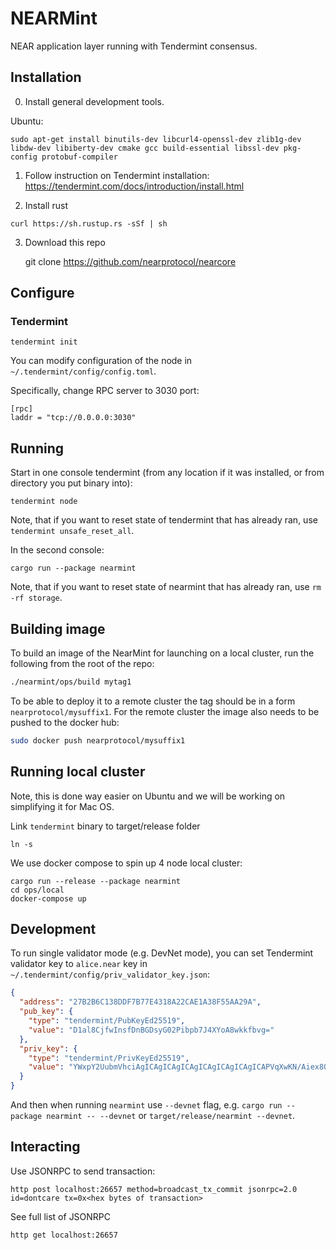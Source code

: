 # NEARMint

NEAR application layer running with Tendermint consensus.

## Installation

0. Install general development tools.

Ubuntu:

    sudo apt-get install binutils-dev libcurl4-openssl-dev zlib1g-dev libdw-dev libiberty-dev cmake gcc build-essential libssl-dev pkg-config protobuf-compiler

1. Follow instruction on Tendermint installation: https://tendermint.com/docs/introduction/install.html

2. Install rust

```
curl https://sh.rustup.rs -sSf | sh
```

3. Download this repo

    git clone https://github.com/nearprotocol/nearcore

## Configure

### Tendermint

    tendermint init

You can modify configuration of the node in `~/.tendermint/config/config.toml`.

Specifically, change RPC server to 3030 port:
```$toml
[rpc]
laddr = "tcp://0.0.0.0:3030"
```

## Running

Start in one console tendermint (from any location if it was installed, or from directory you put binary into):

    tendermint node
    
Note, that if you want to reset state of tendermint that has already ran, use `tendermint unsafe_reset_all`.

In the second console:

    cargo run --package nearmint
    
Note, that if you want to reset state of nearmint that has already ran, use `rm -rf storage`.

## Building image

To build an image of the NearMint for launching on a local cluster, run the following from the root of the repo:

```bash
./nearmint/ops/build mytag1
```

To be able to deploy it to a remote cluster the tag should be in a form `nearprotocol/mysuffix1`.
For the remote cluster the image also needs to be pushed to the docker hub:

```bash
sudo docker push nearprotocol/mysuffix1
```
    
## Running local cluster

Note, this is done way easier on Ubuntu and we will be working on simplifying it for Mac OS.

Link `tendermint` binary to target/release folder

    ln -s 

We use docker compose to spin up 4 node local cluster:

    cargo run --release --package nearmint
    cd ops/local
    docker-compose up


## Development

To run single validator mode (e.g. DevNet mode), you can set Tendermint validator key to `alice.near` key in `~/.tendermint/config/priv_validator_key.json`:

```json
{
  "address": "27B2B6C138DDF7B77E4318A22CAE1A38F55AA29A",
  "pub_key": {
    "type": "tendermint/PubKeyEd25519",
    "value": "D1al8CjfwInsfDnBGDsyG02Pibpb7J4XYoA8wkkfbvg="
  },
  "priv_key": {
    "type": "tendermint/PrivKeyEd25519",
    "value": "YWxpY2UubmVhciAgICAgICAgICAgICAgICAgICAgICAPVqXwKN/Aiex8OcEYOzIbTY+JulvsnhdigDzCSR9u+A=="
  }
}
```


And then when running `nearmint` use `--devnet` flag, e.g. `cargo run --package nearmint -- --devnet` or `target/release/nearmint --devnet`.
    
## Interacting

Use JSONRPC to send transaction:

    http post localhost:26657 method=broadcast_tx_commit jsonrpc=2.0 id=dontcare tx=0x<hex bytes of transaction>

See full list of JSONRPC

    http get localhost:26657
